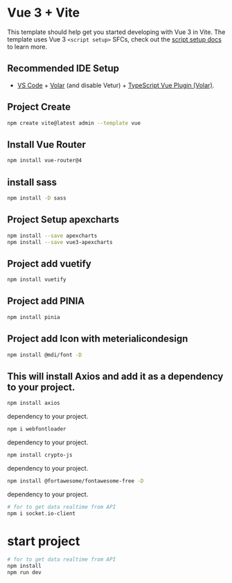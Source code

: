 # Vue 3 + Vite

This template should help get you started developing with Vue 3 in Vite. The template uses Vue 3 `<script setup>` SFCs, check out the [script setup docs](https://v3.vuejs.org/api/sfc-script-setup.html#sfc-script-setup) to learn more.

## Recommended IDE Setup

- [VS Code](https://code.visualstudio.com/) + [Volar](https://marketplace.visualstudio.com/items?itemName=Vue.volar) (and disable Vetur) + [TypeScript Vue Plugin (Volar)](https://marketplace.visualstudio.com/items?itemName=Vue.vscode-typescript-vue-plugin).
## Project Create
```sh
npm create vite@latest admin --template vue
```
## Install Vue Router
```sh
npm install vue-router@4
```
## install sass
```sh
npm install -D sass
```
## Project Setup apexcharts
```sh
npm install --save apexcharts
npm install --save vue3-apexcharts
```
## Project add vuetify
```sh
npm install vuetify
```
## Project add PINIA
```sh
npm install pinia
```
## Project add Icon with meterialicondesign
```sh
npm install @mdi/font -D
```
## This will install Axios and add it as a dependency to your project.
```sh
npm install axios
```
dependency to your project.
```sh
npm i webfontloader
```
dependency to your project.
```sh
npm install crypto-js
```
dependency to your project.
```sh
npm install @fortawesome/fontawesome-free -D
```
dependency to your project.
```sh
# for to get data realtime from API
npm i socket.io-client
```

# start project

```sh
# for to get data realtime from API
npm install
npm run dev

```

